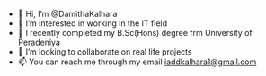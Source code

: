 - 👋 Hi, I’m @DamithaKalhara
- 👀 I’m interested in working in the IT field
- 🌱 I recently completed my B.Sc(Hons) degree frm University of Peradeniya
- 💞️ I’m looking to collaborate on real life projects
- 📫 You can reach me through my email iaddkalhara1@gmail.com

<!---
IADDKalhara/IADDKalhara is a ✨ special ✨ repository because its `README.md` (this file) appears on your GitHub profile.
You can click the Preview link to take a look at your changes.
--->
